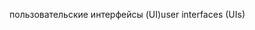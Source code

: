 <span data-ttu-id="e12ec-101">пользовательские интерфейсы (UI)</span><span class="sxs-lookup"><span data-stu-id="e12ec-101">user interfaces (UIs)</span></span>